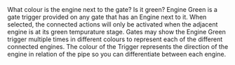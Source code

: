 <lore>
What colour is the engine next to the gate? Is it green?
</lore>
<no_lore>
Engine Green is a gate trigger provided on any gate that has an Engine next to it.
</no_lore>

<chapter name="Requirements"/>
When selected, the connected actions will only be activated when the adjacent engine is at its green tempurature stage.

<chapter name="Trigger directions"/>
Gates may show the Engine Green trigger multiple times in different colours to represent each of the different connected engines.
The colour of the Trigger represents the direction of the engine in relation of the pipe so you can differentiate between each engine.